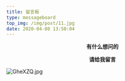 ```yaml
---
title: 留言板
type: messageboard
top_img: /img/post/11.jpg
date: 2020-04-08 13:50:04
---
```

**<center>有什么想问的</center>**



**<center>请给我留言</center>**



![GheXZQ.jpg](https://s1.ax1x.com/2020/04/08/GheXZQ.jpg)


